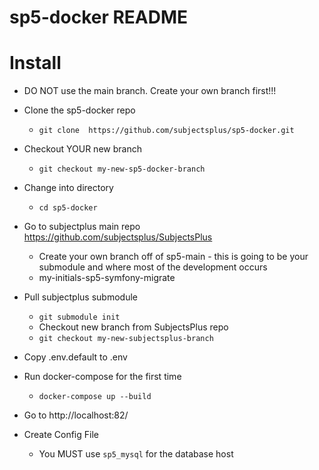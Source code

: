 # sp5-docker README

# Install

* DO NOT use the main branch. Create your own branch first!!!
* Clone the sp5-docker repo
    * `git clone  https://github.com/subjectsplus/sp5-docker.git`
* Checkout YOUR new branch
    * `git checkout my-new-sp5-docker-branch`
* Change into directory
    * `cd sp5-docker` 
* Go to subjectplus main repo https://github.com/subjectsplus/SubjectsPlus
   * Create your own branch off of sp5-main - this is going to be your submodule and where most of the development occurs
   * my-initials-sp5-symfony-migrate      
* Pull subjectplus submodule
    * `git submodule init`
    * Checkout new branch from SubjectsPlus repo
    * `git checkout my-new-subjectsplus-branch`
    

* Copy .env.default to .env
* Run docker-compose for the first time
    * `docker-compose up --build`

* Go to http://localhost:82/
* Create Config File
  * You MUST use `sp5_mysql` for the database host 


